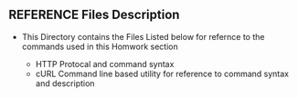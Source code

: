 ##  REFERENCE Files Description

  - This Directory contains the Files Listed below for refernce to the commands used in this Homwork section

      * HTTP Protocal and command syntax
      * cURL Command line based utility for reference to command syntax and description
